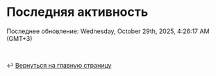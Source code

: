 # Последняя активность

<!--RECENT_ACTIVITY:start-->
<!--RECENT_ACTIVITY:end-->

<!--RECENT_ACTIVITY:last_update-->
Последнее обновление: Wednesday, October 29th, 2025, 4:26:17 AM (GMT+3)
<!--RECENT_ACTIVITY:last_update_end-->

<br>

↩️ [Вернуться на главную страницу](locale/ru/README.md)

